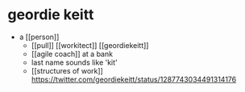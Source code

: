 # geordie keitt

- a [[person]]
  - [[pull]] [[workitect]] [[geordiekeitt]]
  - [[agile coach]] at a bank
  - last name sounds like 'kit'
  - [[structures of work]] https://twitter.com/geordiekeitt/status/1287743034491314176

